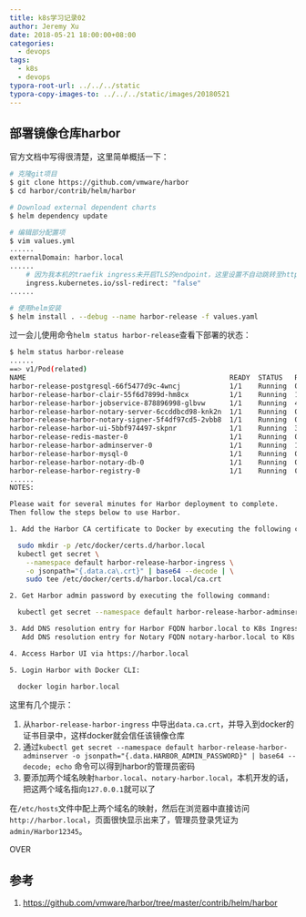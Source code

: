 ```yaml
---
title: k8s学习记录02
author: Jeremy Xu
date: 2018-05-21 18:00:00+08:00
categories:
  - devops
tags:
  - k8s
  - devops
typora-root-url: ../../../static
typora-copy-images-to: ../../../static/images/20180521
---
```


## 部署镜像仓库harbor

官方文档中写得很清楚，这里简单概括一下：

```bash
# 克隆git项目
$ git clone https://github.com/vmware/harbor
$ cd harbor/contrib/helm/harbor

# Download external dependent charts
$ helm dependency update

# 编辑部分配置项
$ vim values.yml
......
externalDomain: harbor.local
......
    # 因为我本机的traefik ingress未开启TLS的endpoint，这里设置不自动跳转至https
    ingress.kubernetes.io/ssl-redirect: "false"
......

# 使用helm安装
$ helm install . --debug --name harbor-release -f values.yaml
```

过一会儿使用命令`helm status harbor-release`查看下部署的状态：

```bash
$ helm status harbor-release
......
==> v1/Pod(related)
NAME                                                  READY  STATUS   RESTARTS  AGE
harbor-release-postgresql-66f5477d9c-4wncj            1/1    Running  0         8m
harbor-release-harbor-clair-55f6d7899d-hm8cx          1/1    Running  1         8m
harbor-release-harbor-jobservice-878896998-glbvw      1/1    Running  4         8m
harbor-release-harbor-notary-server-6ccddbcd98-knk2n  1/1    Running  0         8m
harbor-release-harbor-notary-signer-5f4df97cd5-2vbb8  1/1    Running  0         8m
harbor-release-harbor-ui-5bbf974497-skpnr             1/1    Running  3         8m
harbor-release-redis-master-0                         1/1    Running  0         8m
harbor-release-harbor-adminserver-0                   1/1    Running  1         8m
harbor-release-harbor-mysql-0                         1/1    Running  0         8m
harbor-release-harbor-notary-db-0                     1/1    Running  0         8m
harbor-release-harbor-registry-0                      1/1    Running  0         8m
......
NOTES:

Please wait for several minutes for Harbor deployment to complete.
Then follow the steps below to use Harbor.

1. Add the Harbor CA certificate to Docker by executing the following command:

  sudo mkdir -p /etc/docker/certs.d/harbor.local
  kubectl get secret \
    --namespace default harbor-release-harbor-ingress \
    -o jsonpath="{.data.ca\.crt}" | base64 --decode | \
    sudo tee /etc/docker/certs.d/harbor.local/ca.crt

2. Get Harbor admin password by executing the following command:

  kubectl get secret --namespace default harbor-release-harbor-adminserver -o jsonpath="{.data.HARBOR_ADMIN_PASSWORD}" | base64 --decode; echo

3. Add DNS resolution entry for Harbor FQDN harbor.local to K8s Ingress Controller IP on DNS Server or in file /etc/hosts.
   Add DNS resolution entry for Notary FQDN notary-harbor.local to K8s Ingress Controller IP on DNS Server or in file /etc/hosts.

4. Access Harbor UI via https://harbor.local

5. Login Harbor with Docker CLI:

  docker login harbor.local
```

这里有几个提示：

1. 从`harbor-release-harbor-ingress` 中导出`data.ca.crt`，并导入到docker的证书目录中，这样docker就会信任该镜像仓库
2. 通过`kubectl get secret --namespace default harbor-release-harbor-adminserver -o jsonpath="{.data.HARBOR_ADMIN_PASSWORD}" | base64 --decode; echo` 命令可以得到harbor的管理员密码
3. 要添加两个域名映射`harbor.local`、`notary-harbor.local`，本机开发的话，把这两个域名指向`127.0.0.1`就可以了

在`/etc/hosts`文件中配上两个域名的映射，然后在浏览器中直接访问`http://harbor.local`，页面很快显示出来了，管理员登录凭证为`admin/Harbor12345`。

OVER

## 参考

1. https://github.com/vmware/harbor/tree/master/contrib/helm/harbor